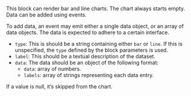 This block can render bar and line charts. The chart always starts empty. Data can be added using
events.

To add data, an event may emit either a single data object, or an array of data objects. The data is
expected to adhere to a certain interface.

- `type`: This is should be a string containing either `bar` or `line`. If this is unspecified, the
  `type` defined by the block parameters is used.
- `label`: This should be a textual description of the dataset.
- `data`: The data should be an object of the following format:
  - `data`: array of numbers.
  - `labels`: array of strings representing each data entry.

If a value is null, it’s skipped from the chart.
